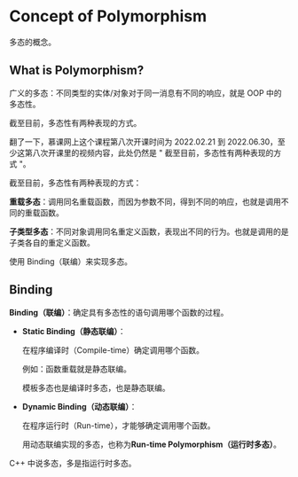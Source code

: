 # Concept of Polymorphism

多态的概念。

## What is Polymorphism?

广义的多态：不同类型的实体/对象对于同一消息有不同的响应，就是 OOP 中的多态性。

截至目前，多态性有两种表现的方式。

翻了一下，慕课网上这个课程第八次开课时间为 2022.02.21 到 2022.06.30，至少这第八次开课里的视频内容，此处仍然是 " 截至目前，多态性有两种表现的方式 "。

截至目前，多态性有两种表现的方式：

**重载多态**：调用同名重载函数，而因为参数不同，得到不同的响应，也就是调用不同的重载函数。

**子类型多态**：不同对象调用同名重定义函数，表现出不同的行为。也就是调用的是子类各自的重定义函数。

使用 Binding（联编）来实现多态。

## Binding

**Binding（联编）**：确定具有多态性的语句调用哪个函数的过程。

- **Static Binding（静态联编）**：

  在程序编译时（Compile-time）确定调用哪个函数。

  例如：函数重载就是静态联编。

  模板多态也是编译时多态，也是静态联编。

- **Dynamic Binding（动态联编）**：

  在程序运行时（Run-time），才能够确定调用哪个函数。

  用动态联编实现的多态，也称为**Run-time Polymorphism（运行时多态）**。

C++ 中说多态，多是指运行时多态。

